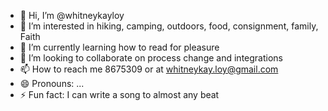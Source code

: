 - 👋 Hi, I’m @whitneykayloy
- 👀 I’m interested in hiking, camping, outdoors, food, consignment, family, Faith
- 🌱 I’m currently learning how to read for pleasure 
- 💞️ I’m looking to collaborate on process change and integrations
- 📫 How to reach me 8675309 or at whitneykay.loy@gmail.com
- 😄 Pronouns: ...
- ⚡ Fun fact: I can write a song to almost any beat 

<!---
whitneykayloy/whitneykayloy is a ✨ special ✨ repository because its `README.md` (this file) appears on your GitHub profile.
You can click the Preview link to take a look at your changes.
--->
